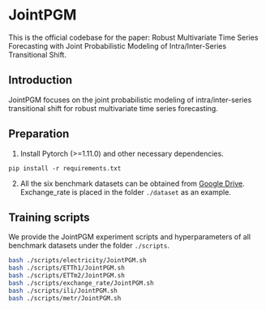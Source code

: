 # JointPGM

This is the official codebase for the paper: Robust Multivariate Time Series Forecasting with Joint Probabilistic Modeling of Intra/Inter-Series Transitional Shift. 

## Introduction

JointPGM focuses on the joint probabilistic modeling of intra/inter-series transitional shift for robust multivariate time series forecasting. 

## Preparation

1. Install Pytorch (>=1.11.0) and other necessary dependencies.
```
pip install -r requirements.txt
```
2. All the six benchmark datasets can be obtained from [Google Drive](https://drive.google.com/file/d/1IJj9SYLyUc1qhjY6ns2VxmoivpcB3twe/view?usp=sharing). Exchange_rate is placed in the folder `./dataset` as an example. 

## Training scripts

We provide the JointPGM experiment scripts and hyperparameters of all benchmark datasets under the folder `./scripts`.

```bash
bash ./scripts/electricity/JointPGM.sh
bash ./scripts/ETTh1/JointPGM.sh
bash ./scripts/ETTm2/JointPGM.sh
bash ./scripts/exchange_rate/JointPGM.sh
bash ./scripts/ili/JointPGM.sh
bash ./scripts/metr/JointPGM.sh
```
